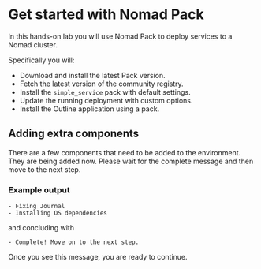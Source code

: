 # Get started with Nomad Pack

In this hands-on lab you will use Nomad Pack to deploy services to
a Nomad cluster.

Specifically you will:

- Download and install the latest Pack version.
- Fetch the latest version of the community registry.
- Install the `simple_service` pack with default settings.
- Update the running deployment with custom options.
- Install the Outline application using a pack.

## Adding extra components

There are a few components that need to be added to the environment. They are being added now. Please wait for the complete message and then move to the next step.

### Example output

```screenshot
- Fixing Journal
- Installing OS dependencies
```

and concluding with

```text
- Complete! Move on to the next step.
```

Once you see this message, you are ready to continue.
